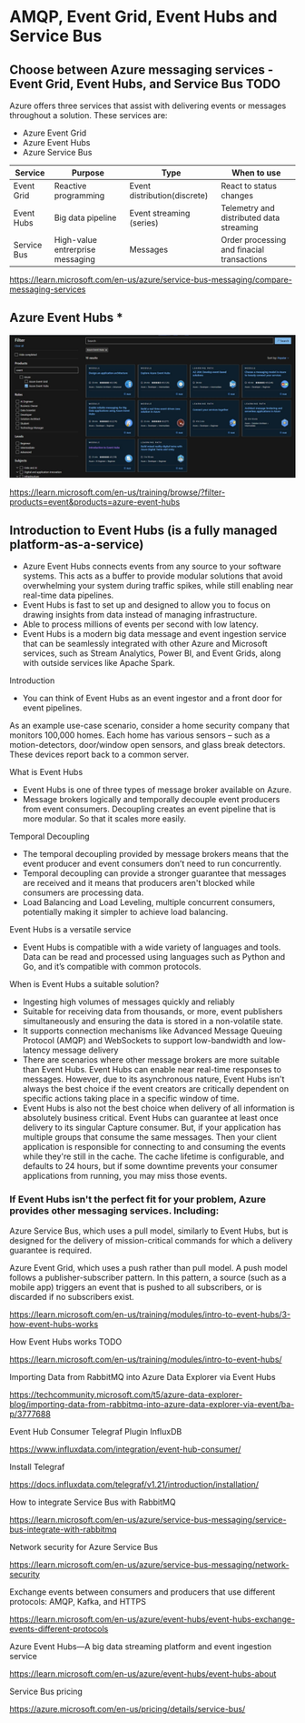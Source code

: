 # AMQP, Event Grid, Event Hubs and Service Bus

## Choose between Azure messaging services - Event Grid, Event Hubs, and Service Bus TODO

Azure offers three services that assist with delivering events or messages throughout a solution. These services are:

* Azure Event Grid
* Azure Event Hubs
* Azure Service Bus

| Service   | Purpose | Type | When to use
| ---------- | ------- | ---- | -----------
| Event Grid | Reactive programming | Event distribution(discrete) | React to status changes
| Event Hubs | Big data pipeline | Event streaming (series) | Telemetry and distributed data streaming
| Service Bus | High-value entrerprise messaging | Messages | Order processing and finacial transactions

https://learn.microsoft.com/en-us/azure/service-bus-messaging/compare-messaging-services


## Azure Event Hubs *

![MS Learn ](https://github.com/spawnmarvel/quickguides/blob/main/eventhub/images/mslearn.jpg)

https://learn.microsoft.com/en-us/training/browse/?filter-products=event&products=azure-event-hubs


## Introduction to Event Hubs (is a fully managed platform-as-a-service)

* Azure Event Hubs connects events from any source to your software systems. This acts as a buffer to provide modular solutions that avoid overwhelming your system during traffic spikes, while still enabling near real-time data pipelines. 
* Event Hubs is fast to set up and designed to allow you to focus on drawing insights from data instead of managing infrastructure.
* Able to process millions of events per second with low latency.
* Event Hubs is a modern big data message and event ingestion service that can be seamlessly integrated with other Azure and Microsoft services, such as Stream Analytics, Power BI, and Event Grids, along with outside services like Apache Spark.

Introduction

* You can think of Event Hubs as an event ingestor and a front door for event pipelines. 

As an example use-case scenario, consider a home security company that monitors 100,000 homes. Each home has various sensors – such as a motion-detectors, door/window open sensors, and glass break detectors. These devices report back to a common server. 

What is Event Hubs

* Event Hubs is one of three types of message broker available on Azure.
* Message brokers logically and temporally decouple event producers from event consumers. Decoupling creates an event pipeline that is more modular. So that it scales more easily.

Temporal Decoupling

* The temporal decoupling provided by message brokers means that the event producer and event consumers don’t need to run concurrently. 
* Temporal decoupling can provide a stronger guarantee that messages are received and it means that producers aren't blocked while consumers are processing data.
* Load Balancing and Load Leveling, multiple concurrent consumers, potentially making it simpler to achieve load balancing.

Event Hubs is a versatile service

* Event Hubs is compatible with a wide variety of languages and tools. Data can be read and processed using languages such as Python and Go, and it’s compatible with common protocols.

When is Event Hubs a suitable solution?

* Ingesting high volumes of messages quickly and reliably
* Suitable for receiving data from thousands, or more, event publishers simultaneously and ensuring the data is stored in a non-volatile state.
* It supports connection mechanisms like Advanced Message Queuing Protocol (AMQP) and WebSockets to support low-bandwidth and low-latency message delivery
* There are scenarios where other message brokers are more suitable than Event Hubs. Event Hubs can enable near real-time responses to messages. However, due to its asynchronous nature, Event Hubs isn't always the best choice if the event creators are critically dependent on specific actions taking place in a specific window of time.
* Event Hubs is also not the best choice when delivery of all information is absolutely business critical. Event Hubs can guarantee at least once delivery to its singular Capture consumer. But, if your application has multiple groups that consume the same messages. Then your client application is responsible for connecting to and consuming the events while they're still in the cache. The cache lifetime is configurable, and defaults to 24 hours, but if some downtime prevents your consumer applications from running, you may miss those events.


### If Event Hubs isn't the perfect fit for your problem, Azure provides other messaging services. Including:

Azure Service Bus, which uses a pull model, similarly to Event Hubs, but is designed for the delivery of mission-critical commands for which a delivery guarantee is required.

Azure Event Grid, which uses a push rather than pull model. A push model follows a publisher-subscriber pattern. In this pattern, a source (such as a mobile app) triggers an event that is pushed to all subscribers, or is discarded if no subscribers exist.




https://learn.microsoft.com/en-us/training/modules/intro-to-event-hubs/3-how-event-hubs-works


How Event Hubs works TODO

https://learn.microsoft.com/en-us/training/modules/intro-to-event-hubs/


Importing Data from RabbitMQ into Azure Data Explorer via Event Hubs

https://techcommunity.microsoft.com/t5/azure-data-explorer-blog/importing-data-from-rabbitmq-into-azure-data-explorer-via-event/ba-p/3777688


Event Hub Consumer Telegraf Plugin InfluxDB

https://www.influxdata.com/integration/event-hub-consumer/

Install Telegraf

https://docs.influxdata.com/telegraf/v1.21/introduction/installation/



How to integrate Service Bus with RabbitMQ

https://learn.microsoft.com/en-us/azure/service-bus-messaging/service-bus-integrate-with-rabbitmq


Network security for Azure Service Bus

https://learn.microsoft.com/en-us/azure/service-bus-messaging/network-security


Exchange events between consumers and producers that use different protocols: AMQP, Kafka, and HTTPS

https://learn.microsoft.com/en-us/azure/event-hubs/event-hubs-exchange-events-different-protocols


Azure Event Hubs—A big data streaming platform and event ingestion service

https://learn.microsoft.com/en-us/azure/event-hubs/event-hubs-about



Service Bus pricing

https://azure.microsoft.com/en-us/pricing/details/service-bus/